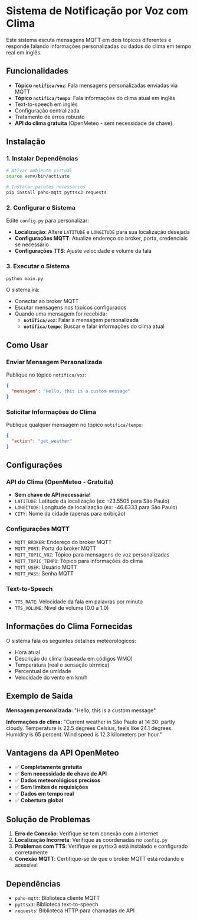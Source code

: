 # Sistema de Notificação por Voz com Clima

Este sistema escuta mensagens MQTT em dois tópicos diferentes e responde falando informações personalizadas ou dados do clima em tempo real em inglês.

## Funcionalidades

- **Tópico `notifica/voz`**: Fala mensagens personalizadas enviadas via MQTT
- **Tópico `notifica/tempo`**: Fala informações do clima atual em inglês
- Text-to-speech em inglês
- Configuração centralizada
- Tratamento de erros robusto
- **API do clima gratuita** (OpenMeteo - sem necessidade de chave)

## Instalação

### 1. Instalar Dependências

```bash
# Ativar ambiente virtual
source venv/bin/activate

# Instalar pacotes necessários
pip install paho-mqtt pyttsx3 requests
```

### 2. Configurar o Sistema

Edite `config.py` para personalizar:

- **Localização**: Altere `LATITUDE` e `LONGITUDE` para sua localização desejada
- **Configurações MQTT**: Atualize endereço do broker, porta, credenciais se necessário
- **Configurações TTS**: Ajuste velocidade e volume da fala

### 3. Executar o Sistema

```bash
python main.py
```

O sistema irá:
- Conectar ao broker MQTT
- Escutar mensagens nos tópicos configurados
- Quando uma mensagem for recebida:
  - **`notifica/voz`**: Falar a mensagem personalizada
  - **`notifica/tempo`**: Buscar e falar informações do clima atual

## Como Usar

### Enviar Mensagem Personalizada
Publique no tópico `notifica/voz`:
```json
{
  "mensagem": "Hello, this is a custom message"
}
```

### Solicitar Informações do Clima
Publique qualquer mensagem no tópico `notifica/tempo`:
```json
{
  "action": "get_weather"
}
```

## Configurações

### API do Clima (OpenMeteo - Gratuita)
- **Sem chave de API necessária!**
- `LATITUDE`: Latitude da localização (ex: -23.5505 para São Paulo)
- `LONGITUDE`: Longitude da localização (ex: -46.6333 para São Paulo)
- `CITY`: Nome da cidade (apenas para exibição)

### Configurações MQTT
- `MQTT_BROKER`: Endereço do broker MQTT
- `MQTT_PORT`: Porta do broker MQTT
- `MQTT_TOPIC_VOZ`: Tópico para mensagens de voz personalizadas
- `MQTT_TOPIC_TEMPO`: Tópico para informações do clima
- `MQTT_USER`: Usuário MQTT
- `MQTT_PASS`: Senha MQTT

### Text-to-Speech
- `TTS_RATE`: Velocidade da fala em palavras por minuto
- `TTS_VOLUME`: Nível de volume (0.0 a 1.0)

## Informações do Clima Fornecidas

O sistema fala os seguintes detalhes meteorológicos:
- Hora atual
- Descrição do clima (baseada em códigos WMO)
- Temperatura (real e sensação térmica)
- Percentual de umidade
- Velocidade do vento em km/h

## Exemplo de Saída

**Mensagem personalizada:**
"Hello, this is a custom message"

**Informações do clima:**
"Current weather in São Paulo at 14:30: partly cloudy. Temperature is 22.5 degrees Celsius, feels like 24.1 degrees. Humidity is 65 percent. Wind speed is 12.3 kilometers per hour."

## Vantagens da API OpenMeteo

- ✅ **Completamente gratuita**
- ✅ **Sem necessidade de chave de API**
- ✅ **Dados meteorológicos precisos**
- ✅ **Sem limites de requisições**
- ✅ **Dados em tempo real**
- ✅ **Cobertura global**

## Solução de Problemas

1. **Erro de Conexão**: Verifique se tem conexão com a internet
2. **Localização Incorreta**: Verifique as coordenadas no `config.py`
3. **Problemas com TTS**: Verifique se pyttsx3 está instalado e configurado corretamente
4. **Conexão MQTT**: Certifique-se de que o broker MQTT está rodando e acessível

## Dependências

- `paho-mqtt`: Biblioteca cliente MQTT
- `pyttsx3`: Biblioteca text-to-speech
- `requests`: Biblioteca HTTP para chamadas de API 